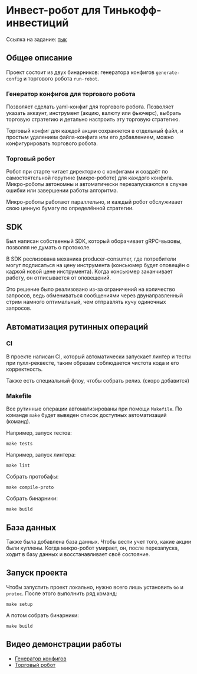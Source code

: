 # Инвест-робот для Тинькофф-инвестиций

Ссылка на задание: [тык](https://github.com/Tinkoff/invest-robot-contest)


## Общее описание

Проект состоит из двух бинарников: генератора конфигов `generate-config` и торгового робота `run-robot`.


### Генератор конфигов для торгового робота
Позволяет сделать yaml-конфиг для торгового робота.
Позволяет указать аккаунт, инструмент (акцию, валюту или фьючерс),
выбрать торговую стратегию и детально настроить эту торговую стратегию.

Торговый конфиг для каждой акции сохраняется в отдельный файл, и простым удалением файла-конфига или его добавлением,
можно конфигурировать торгового робота. 


### Торговый робот
Робот при старте читает директорию с конфигами и создаёт по самостоятельной горутине (микро-роботе) для каждого конфига.
Микро-роботы автономны и автоматически перезапускаются в случае ошибки или завершении работы алгоритма.

Микро-роботы работают параллельно, и каждый робот обслуживает свою ценную бумагу по определённой стратегии.


## SDK
Был написан собственный SDK, который оборачивает gRPC-вызовы, позволяя не думать о протоколе.

В SDK реслизована механика producer-consumer,
где потребители могут подписаться на цену инструмента (консьюмер будет оповещён о каджой новой цене инструмента).
Когда консьюмер заканчивает работу, он отписывается от оповещений.

Это решение было реализовано из-за ограничений на количество запросов,
ведь обмениваться сообщениями через двунаправленный стрим намного оптимальный,
чем отправлять кучу одиночных запросов.


## Автоматизация рутинных операций


### CI
В проекте написан CI, который автоматически запускает линтер и тесты при пулл-реквесте,
таким образам соблюдается чистота кода и его корректность.

Также есть специальный флоу, чтобы собрать релиз. (скоро добавится)


### Makefile
Все рутинные операции автоматизированы при помощи `Makefile`.
По команде `make` будет выведен список доступных автоматизаций (команд).

Например, запуск тестов:
```shell
make tests
```
Например, запуск линтера:
```shell
make lint
```
Собрать протобафы:
```shell
make compile-proto
```
Собрать бинарники:
```shell
make build
```


## База данных
Также была добавлена база данных. Чтобы вести учет того, какие акции были куплены.
Когда микро-робот умирает, он, после перезапуска, ходит в базу данных и восстанавливает своё состояние.


## Запуск проекта
Чтобы запустить проект локально, нужно всего лишь установить `Go` и `protoc`.
После этого выполнить ряд команд:
```shell
make setup
```
А потом собрать бинарники:
```shell
make build
```


## Видео демонстрации работы
- [Генератор конфигов](#)
- [Торговый робот](#)
